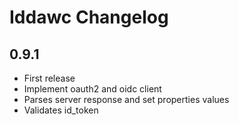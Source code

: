 # Iddawc Changelog

## 0.9.1

- First release
- Implement oauth2 and oidc client
- Parses server response and set properties values
- Validates id_token
